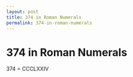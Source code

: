```yaml
---
layout: post
title: 374 in Roman Numerals
permalink: 374-in-roman-numerals
---
```


# 374 in Roman Numerals

374 = CCCLXXIV
